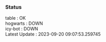 ### Status


table : OK  
hogwarts : DOWN  
icy-bot : DOWN  
Latest Update : 2023-09-20 09:07:53.259745
